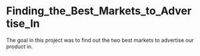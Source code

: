 # Finding_the_Best_Markets_to_Advertise_In
The goal in this project was to find out the two best markets to advertise our product in.
